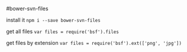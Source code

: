 #bower-svn-files

install it
`
npm i --save bower-svn-files
`

get all files
`
var files = require('bsf').files
`

get files by extension
`
var files = require('bsf').ext(['png', 'jpg'])
`